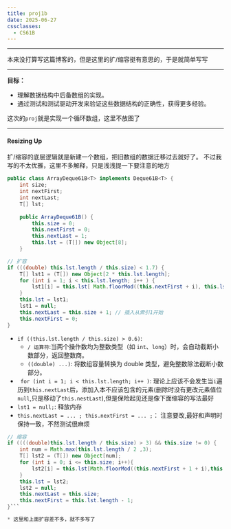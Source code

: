 ```yaml
---
title: proj1b
date: 2025-06-27
cssclasses:
  - CS61B
---
```

---
本来没打算写这篇博客的，但是这里的扩/缩容挺有意思的，于是就简单写写

---

**目标：** 
* 理解数据结构中后备数组的实现。
* 通过测试和测试驱动开发来验证这些数据结构的正确性，获得更多经验。  

这次的`proj`就是实现一个循环数组，这里不放图了

---
#### Resizing Up 

扩/缩容的底层逻辑就是新建一个数组，把旧数组的数据迁移过去就好了。
不过我写的不太优雅，这里不多解释，只是浅浅提一下要注意的地方

```java
public class ArrayDeque61B<T> implements Deque61B<T> {  
    int size;  
    int nextFirst;  
    int nextLast;  
    T[] lst;  
  
    public ArrayDeque61B() {  
        this.size = 0;  
        this.nextFirst = 0;  
        this.nextLast = 1;  
        this.lst = (T[]) new Object[8];  
    }
```

```java 
// 扩容
if (((double) this.lst.length / this.size) < 1.7) {  
    T[] lst1 = (T[]) new Object[2 * this.lst.length];  
    for (int i = 1; i < this.lst.length; i++ ) {  
        lst1[i] = this.lst[ Math.floorMod((this.nextFirst + i), this.lst.length)]; 
    }  
    this.lst = lst1;  
    lst1 = null;  
    this.nextLast = this.size + 1; // 插入从索引1开始  
    this.nextFirst = 0;  
}
```

* `if ((this.lst.length / this.size) > 0.6)`: 
	* `/ 运算符`:当两个操作数均为整数类型（如 `int`、`long`）时，会自动截断小数部分，返回整数商。
	* `((double) ...)`: 将数组容量转换为 double 类型，避免整数除法截断小数部分。
* ` for (int i = 1; i < this.lst.length; i++ )`: 理论上应该不会发生当`i`遍历到`this.nextLast`后，添加入本不应该包含的元素(删除时没有更改元素值位`null`,只是移动了`this.nestLast`),但是保险起见还是像下面缩容的写法最好
* `lst1 = null;`: 释放内存  
* `this.nextLast = ... ; this.nextFirst = ... ;`： 注意要改,最好和声明时保持一致，不然测试很麻烦


```java 
// 缩容
if ((((double)this.lst.length / this.size) > 3) && this.size != 0) {  
    int num = Math.max(this.lst.length / 2 ,3);  
    T[] lst2 = (T[]) new Object[num];  
    for (int i = 0; i <= this.size; i++){  
        lst2[i] = this.lst[Math.floorMod((this.nextFirst + 1 + i),this.lst.length)];  
    }  
    this.lst = lst2;  
    lst2 = null;  
    this.nextLast = this.size;  
    this.nextFirst = this.lst.length - 1;  
}```

* 这里和上面扩容差不多，就不多写了